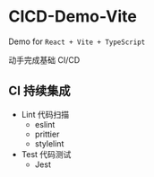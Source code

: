 # CICD-Demo-Vite

Demo for  `React + Vite + TypeScript`

动手完成基础 CI/CD

## CI 持续集成
- Lint 代码扫描
    - eslint
    - prittier
    - stylelint
- Test 代码测试
    - Jest